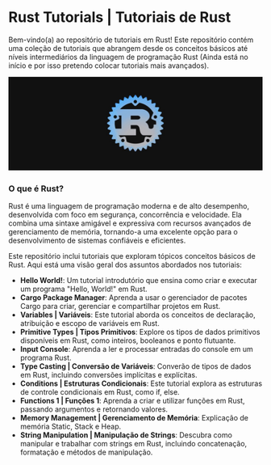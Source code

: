 # Rust Tutorials | Tutoriais de Rust

Bem-vindo(a) ao repositório de tutoriais em Rust! Este repositório contém uma coleção de tutoriais que abrangem desde os conceitos básicos 
até níveis intermediários da linguagem de programação Rust (Ainda está no início e por isso pretendo colocar tutoriais mais avançados).

<p align="center">
  <img src="layout/Rust.png" >
</p>

### O que é Rust?
Rust é uma linguagem de programação moderna e de alto desempenho, desenvolvida com foco em segurança, concorrência e velocidade. Ela combina uma sintaxe amigável e expressiva com recursos avançados de gerenciamento de memória, tornando-a uma excelente opção para o desenvolvimento de sistemas confiáveis e eficientes.

Este repositório inclui tutoriais que exploram tópicos conceitos básicos de Rust. Aqui está uma visão geral dos assuntos abordados nos tutoriais:

* **Hello World!**: Um tutorial introdutório que ensina como criar e executar um programa "Hello, World!" em Rust.
* **Cargo Package Manager**: Aprenda a usar o gerenciador de pacotes Cargo para criar, gerenciar e compartilhar projetos em Rust.
* **Variables | Variáveis**: Este tutorial aborda os conceitos de declaração, atribuição e escopo de variáveis em Rust.
* **Primitive Types | Tipos Primitivos**: Explore os tipos de dados primitivos disponíveis em Rust, como inteiros, booleanos e ponto flutuante.
* **Input Console**: Aprenda a ler e processar entradas do console em um programa Rust.
* **Type Casting | Conversão de Variáveis**: Converão de tipos de dados em Rust, incluindo conversões implícitas e explícitas.
* **Conditions | Estruturas Condicionais**: Este tutorial explora as estruturas de controle condicionais em Rust, como if, else.
* **Functions 1 | Funções 1**: Aprenda a criar e utilizar funções em Rust, passando argumentos e retornando valores.
* **Memory Management | Gerenciamento de Memória**: Explicação de memória Static, Stack e Heap.
* **String Manipulation | Manipulação de Strings**: Descubra como manipular e trabalhar com strings em Rust, incluindo concatenação, formatação e métodos de manipulação.
